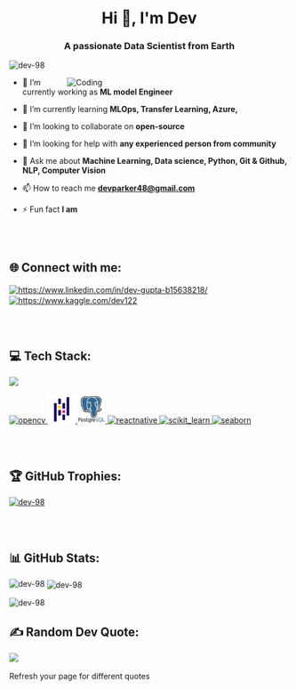 <h1 align="center">Hi 👋, I'm Dev</h1>
<h3 align="center">A passionate Data Scientist from Earth</h3>

<p align="left"> <img src="https://komarev.com/ghpvc/?username=dev-98&label=Profile%20views&color=0e75b6&style=flat" alt="dev-98" /> </p>

<img align="right" alt="Coding" width="400" src="https://cdn.dribbble.com/users/1803678/screenshots/3652824/media/d3b02b8c47ea791aebf0a53631428f94.gif">


- 🔭 I’m currently working as **ML model Engineer**

- 🌱 I’m currently learning **MLOps, Transfer Learning, Azure,**

- 👯 I’m looking to collaborate on **open-source**

- 🤝 I’m looking for help with **any experienced person from community**

- 💬 Ask me about **Machine Learning, Data science, Python, Git & Github, NLP, Computer Vision**

- 📫 How to reach me **devparker48@gmail.com**

- ⚡ Fun fact **I am**

<br>
<br>

## 🌐 Connect with me:
<p align="left">
<a href="https://linkedin.com/in/https://www.linkedin.com/in/dev-gupta-b15638218/" target="blank"><img align="center" src="https://raw.githubusercontent.com/rahuldkjain/github-profile-readme-generator/master/src/images/icons/Social/linked-in-alt.svg" alt="https://www.linkedin.com/in/dev-gupta-b15638218/" height="30" width="40" /></a>
<a href="https://kaggle.com/https://www.kaggle.com/dev122" target="blank"><img align="center" src="https://raw.githubusercontent.com/rahuldkjain/github-profile-readme-generator/master/src/images/icons/Social/kaggle.svg" alt="https://www.kaggle.com/dev122" height="30" width="40" /></a>
</p>

<br>
<br>


## 💻 Tech Stack:

<p align="left">
  <img src="https://skillicons.dev/icons?i=python,tensorflow,kubernetes,docker,azure,mysql,cpp,pytorch,flask,git,github,html,css&perline=13"/>
 
 <a href="https://opencv.org/" target="_blank" rel="noreferrer"> <img src="https://www.vectorlogo.zone/logos/opencv/opencv-icon.svg" alt="opencv" width="50" height="50"/> </a> <a href="https://pandas.pydata.org/" target="_blank" rel="noreferrer"> <img src="https://raw.githubusercontent.com/devicons/devicon/2ae2a900d2f041da66e950e4d48052658d850630/icons/pandas/pandas-original.svg" alt="pandas" width="50" height="50"/> </a> <a href="https://www.postgresql.org" target="_blank" rel="noreferrer"> <img src="https://raw.githubusercontent.com/devicons/devicon/master/icons/postgresql/postgresql-original-wordmark.svg" alt="postgresql" width="50" height="50"/> </a> <a href="https://reactnative.dev/" target="_blank" rel="noreferrer"> <img src="https://reactnative.dev/img/header_logo.svg" alt="reactnative" width="50" height="50"/> </a> <a href="https://scikit-learn.org/" target="_blank" rel="noreferrer"> <img src="https://upload.wikimedia.org/wikipedia/commons/0/05/Scikit_learn_logo_small.svg" alt="scikit_learn" width="50" height="50"/> </a> <a href="https://seaborn.pydata.org/" target="_blank" rel="noreferrer"> <img src="https://seaborn.pydata.org/_images/logo-mark-lightbg.svg" alt="seaborn" width="50" height="50"/> </a>
 </p>
 
 <br>
 <br>
 
## 🏆 GitHub Trophies:
<p align="left"> <a href="https://github.com/ryo-ma/github-profile-trophy"><img src="https://github-profile-trophy.vercel.app/?username=dev-98" alt="dev-98" /></a> </p>

<br>
<br>

## 📊 GitHub Stats:
<p><img align="left" src="https://github-readme-stats.vercel.app/api/top-langs?username=dev-98&show_icons=true&locale=en&layout=compact" alt="dev-98" /></p>

<p>&nbsp;<img align="center" src="https://github-readme-stats.vercel.app/api?username=dev-98&show_icons=true&locale=en" alt="dev-98" /></p>

<p><img align="center" src="https://github-readme-streak-stats.herokuapp.com/?user=dev-98&" alt="dev-98" /></p>

## ✍️ Random Dev Quote:
![](https://quotes-github-readme.vercel.app/api?type=horizontal&theme=radical)
<p> Refresh your page for different quotes
